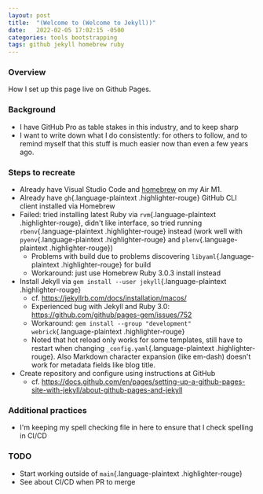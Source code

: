 ```yaml
---
layout: post
title:  "(Welcome to (Welcome to Jekyll))"
date:   2022-02-05 17:02:15 -0500
categories: tools bootstrapping
tags: github jekyll homebrew ruby
---
```


### Overview

How I set up this page live on Github Pages.

### Background

- I have GitHub Pro as table stakes in this industry, and to keep
    sharp
- I want to write down what I do consistently: for others to follow,
    and to remind myself that this stuff is much easier now than even a
    few years ago.

### Steps to recreate

- Already have Visual Studio Code and [homebrew](https://brew.sh) on
    my Air M1.
- Already have `gh`{.language-plaintext .highlighter-rouge} GitHub CLI
    client installed via Homebrew
- Failed: tried installing latest Ruby via `rvm`{.language-plaintext
    .highlighter-rouge}, didn't like interface, so tried running
    `rbenv`{.language-plaintext .highlighter-rouge} instead (work well
    with `pyenv`{.language-plaintext .highlighter-rouge} and
    `plenv`{.language-plaintext .highlighter-rouge})
  - Problems with build due to problems discovering
        `libyaml`{.language-plaintext .highlighter-rouge} for build
  - Workaround: just use Homebrew Ruby 3.0.3 install instead
- Install Jekyll via `gem install --user jekyll`{.language-plaintext
    .highlighter-rouge}
  - cf. <https://jekyllrb.com/docs/installation/macos/>
  - Experienced bug with Jekyll and Ruby 3.0:
        <https://github.com/github/pages-gem/issues/752>
  - Workaround:
        `gem install --group "development" webrick`{.language-plaintext
        .highlighter-rouge}
  - Noted that hot reload only works for some templates, still have
        to restart when changing `_config.yaml`{.language-plaintext
        .highlighter-rouge}. Also Markdown character expansion (like
        em-dash) doesn't work for metadata fields like blog title.
- Create repository and configure using instructions at GitHub
  - cf.
        <https://docs.github.com/en/pages/setting-up-a-github-pages-site-with-jekyll/about-github-pages-and-jekyll>

### Additional practices

- I'm keeping my spell checking file in here to ensure that I check
    spelling in CI/CD

### TODO

- Start working outside of `main`{.language-plaintext
    .highlighter-rouge}
- See about CI/CD when PR to merge
